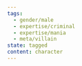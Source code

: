 ```yaml
---
tags:
  - gender/male
  - expertise/criminal
  - expertise/mania
  - meta/villain
state: tagged
content: character
---
```

